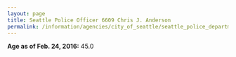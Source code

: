 ```yaml
---
layout: page
title: Seattle Police Officer 6609 Chris J. Anderson
permalink: /information/agencies/city_of_seattle/seattle_police_department/copbook/6609/
---
```


**Age as of Feb. 24, 2016:** 45.0
